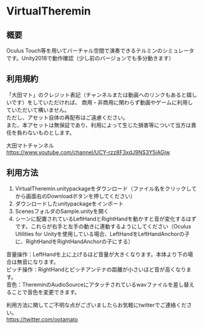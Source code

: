 # VirtualTheremin

## 概要
Oculus Touch等を用いてバーチャル空間で演奏できるテルミンのシミュレータです。Unity2018で動作確認（少し前のバージョンでも多分動きます）

## 利用規約
「大田マト」のクレジット表記（チャンネルまたは動画へのリンクもあると嬉しいです）をしていただければ、
商用・非商用に関わらず動画やゲームに利用していただいて構いません。  
ただし、アセット自体の再配布はご遠慮ください。  
また、本アセットは無保証であり、利用によって生じた損害等について当方は責任を負わないものとします。

大田マトチャンネル  
https://www.youtube.com/channel/UCY-rzz8F3xdJ9NS3Y5iAGjw

## 利用方法
1. VirtualTheremin.unitypackageをダウンロード（ファイル名をクリックしてから画面右のDownloadボタンを押してください）
2. ダウンロードしたunitypackageをインポート  
3. ScenesフォルダのSample.unityを開く  
4. シーンに配置されているLeftHandとRightHandを動かすと音が変化するはずです。これらが右手と左手の動きに連動するようにしてください（Oculus Utilities for Unityを使用している場合、LeftHandをLeftHandAnchorの子に、RightHandをRightHandAnchorの子にする）

音量操作：LeftHandを上に上げるほど音量が大きくなります。本体より下の場合は無音になります。  
ピッチ操作：RightHandとピッチアンテナの距離が小さいほど音が高くなります。  
音色：ThereminのAudioSourceにアタッチされているwavファイルを差し替えることで音色を変更できます。  

利用方法に関してご不明な点がございましたらお気軽にtwitterでご連絡ください。  
https://twitter.com/ootamato
